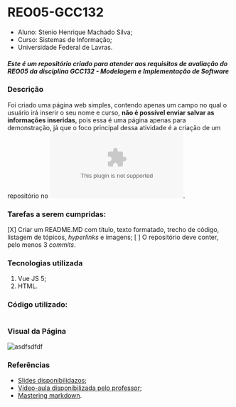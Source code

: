 # REO05-GCC132

* Aluno: Stenio Henrique Machado Silva;
* Curso: Sistemas de Informação; 
* Universidade Federal de Lavras. 

#### *Este é um repositório criado para atender aos requisitos de avaliação do REO05 da disciplina GCC132 - Modelagem e Implementação de Software*

### Descrição 

Foi criado uma página web simples, contendo apenas um campo no qual o usuário irá inserir o seu nome e curso, **não é possível enviar salvar as informações inseridas**, pois essa é uma página apenas para demonstração, já que o foco principal dessa atividade é a criação de um repositório no ![GITHUB](github.com). 

### Tarefas a serem cumpridas: 
[X] Criar um README.MD com título, texto formatado, trecho de código, listagem de tópicos, *hyperlinks* e imagens; 
[ ] O repositório deve conter, pelo menos 3 *commits*.  

### Tecnologias utilizada 

1) Vue JS 5; 
2) HTML. 

### Código utilizado: 

```javascript


```

### Visual da Página 

![asdfsdfdf](fsdfdsfdf) 

### Referências

* [Slides disponibilidazos](https://docs.google.com/presentation/d/1Ylr_-kYaAO-g24-viO84H8LpECCr37BArE4vMFT84SQ/edit#slide=id.g6063c73386_0_18); 
* [Vídeo-aula disponibilizada pelo professor](https://www.youtube.com/watch?v=m23SzvELfg4); 
* [Mastering markdown](https://guides.github.com/features/mastering-markdown/).

